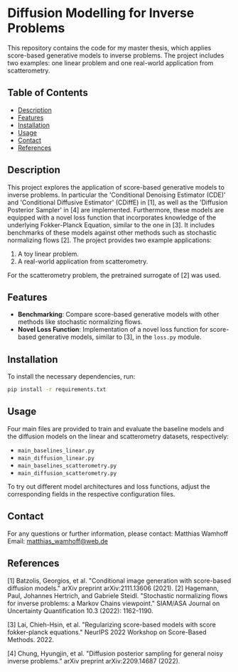 # Diffusion Modelling for Inverse Problems

This repository contains the code for my master thesis, which applies score-based generative models to inverse problems. The project includes two examples: one linear problem and one real-world application from scatterometry.

## Table of Contents
- [Description](#description)
- [Features](#features)
- [Installation](#installation)
- [Usage](#usage)
- [Contact](#contact)
- [References](#references)

## Description
This project explores the application of score-based generative models to inverse problems. In particular the 'Conditional Denoising Estimator (CDE)' and 'Conditional Diffusive Estimator' (CDiffE) in [1], as well as the 'Diffusion Posterior Sampler' in [4] are implemented. Furthermore, these models are equipped with a novel loss function that incorporates knowledge of the underlying Fokker-Planck Equation, similar to the one in [3]. It includes benchmarks of these models against other methods such as stochastic normalizing flows [2]. The project provides two example applications:
1. A toy linear problem.
2. A real-world application from scatterometry.

For the scatterometry problem, the pretrained surrogate of [2] was used.

## Features
- **Benchmarking**: Compare score-based generative models with other methods like stochastic normalizing flows.
- **Novel Loss Function**: Implementation of a novel loss function for score-based generative models, similar to [3], in the `loss.py` module.

## Installation
To install the necessary dependencies, run:
```bash
pip install -r requirements.txt
```

## Usage
Four main files are provided to train and evaluate the baseline models and the diffusion models on the linear and scatterometry datasets, respectively:
- `main_baselines_linear.py`
- `main_diffusion_linear.py`
- `main_baselines_scatterometry.py`
- `main_diffusion_scatterometry.py`

To try out different model architectures and loss functions, adjust the corresponding fields in the respective configuration files.

## Contact
For any questions or further information, please contact:
Matthias Wamhoff  
Email: matthias_wamhoff@web.de

## References
[1] Batzolis, Georgios, et al. "Conditional image generation with score-based diffusion models." arXiv preprint arXiv:2111.13606 (2021).
[2] Hagemann, Paul, Johannes Hertrich, and Gabriele Steidl. "Stochastic normalizing flows for inverse problems: a Markov Chains viewpoint." SIAM/ASA Journal on Uncertainty Quantification 10.3 (2022): 1162-1190.

[3] Lai, Chieh-Hsin, et al. "Regularizing score-based models with score fokker-planck equations." NeurIPS 2022 Workshop on Score-Based Methods. 2022.

[4] Chung, Hyungjin, et al. "Diffusion posterior sampling for general noisy inverse problems." arXiv preprint arXiv:2209.14687 (2022).


